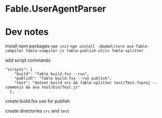 # Fable.UserAgentParser


# Dev notes 

install npm packages
`npm init`
`npm install  @babel/core ava fable-compiler fable-compiler-js fable-publish-utils fable-splitter`

add script commands

```
"scripts": {
    "build": "fable build.fsx --run",
    "publish": "fable build.fsx --run publish",
    "test": "dotnet build src && fable-splitter test/Test.fsproj --commonjs && ava test/bin/Test.js"
  },
```

create build.fsx use for publish


create directories  `src` and `test`

